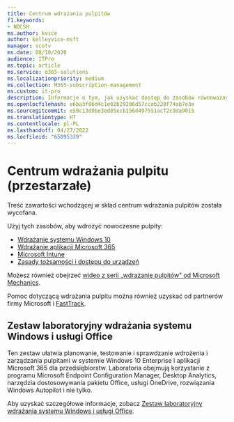 ```yaml
---
title: Centrum wdrażania pulpitów
f1.keywords:
- NOCSH
ms.author: kvice
author: kelleyvice-msft
manager: scotv
ms.date: 08/10/2020
audience: ITPro
ms.topic: article
ms.service: o365-solutions
ms.localizationpriority: medium
ms.collection: M365-subscription-management
ms.custom: it-pro
description: Informacje o tym, jak uzyskać dostęp do zasobów równoważnych przestarzałemu centrum wdrażania pulpitów.
ms.openlocfilehash: e6ba3f86d4c1e02b29206d57ccab220f74ab7e3e
ms.sourcegitcommit: e50c13d9be3ed05ecb156d497551acf2c9da9015
ms.translationtype: HT
ms.contentlocale: pl-PL
ms.lasthandoff: 04/27/2022
ms.locfileid: "65095339"
---
```

# <a name="desktop-deployment-center-deprecated"></a>Centrum wdrażania pulpitu (przestarzałe)

Treść zawartości wchodzącej w skład centrum wdrażania pulpitów została wycofana. 

Użyj tych zasobów, aby wdrożyć nowoczesne pulpity:

- [Wdrażanie systemu Windows 10](/windows/deployment/)
- [Wdrażanie aplikacji Microsoft 365](/deployoffice/deployment-guide-microsoft-365-apps)
- [Microsoft Intune](/mem/intune/fundamentals/planning-guide)
- [Zasady tożsamości i dostępu do urządzeń](../security/office-365-security/microsoft-365-policies-configurations.md)

Możesz również obejrzeć [wideo z serii „wdrażanie pulpitów” od Microsoft Mechanics](https://www.aka.ms/watchhowtoshift).

Pomoc dotyczącą wdrażania pulpitu można również uzyskać od partnerów firmy Microsoft i [FastTrack](https://www.microsoft.com/fasttrack/microsoft-365).

## <a name="windows-and-office-deployment-lab-kit"></a>Zestaw laboratoryjny wdrażania systemu Windows i usługi Office

Ten zestaw ułatwia planowanie, testowanie i sprawdzanie wdrożenia i zarządzania pulpitami w systemie Windows 10 Enterprise i aplikacji Microsoft 365 dla przedsiębiorstw. Laboratoria obejmują korzystanie z programu Microsoft Endpoint Configuration Manager, Desktop Analytics, narzędzia dostosowywania pakietu Office, usługi OneDrive, rozwiązania Windows Autopilot i nie tylko.

Aby uzyskać szczegółowe informacje, zobacz [Zestaw laboratoryjny wdrażania systemu Windows i usługi Office](modern-desktop-deployment-and-management-lab.md).